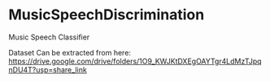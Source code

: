 # MusicSpeechDiscrimination
Music Speech Classifier


Dataset Can be extracted from here: https://drive.google.com/drive/folders/1O9_KWJKtDXEgOAYTgr4LdMzTJpqnDU4T?usp=share_link
